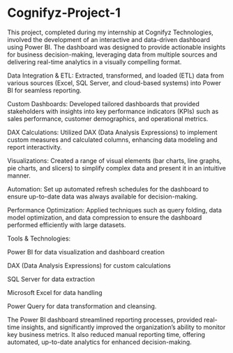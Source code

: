 # Cognifyz-Project-1
This project, completed during my internship at Cognifyz Technologies, involved the development of an interactive and data-driven dashboard using Power BI. The dashboard was designed to provide actionable insights for business decision-making, leveraging data from multiple sources and delivering real-time analytics in a visually compelling format.

Data Integration & ETL: 
     Extracted, transformed, and loaded (ETL) data from various sources (Excel, SQL Server, and cloud-based systems) into Power BI for seamless reporting.

Custom Dashboards: 
     Developed tailored dashboards that provided stakeholders with insights into key performance indicators (KPIs) such as sales performance, customer demographics, and operational metrics.

DAX Calculations: 
    Utilized DAX (Data Analysis Expressions) to implement custom measures and calculated columns, enhancing data modeling and report interactivity.

Visualizations: 
     Created a range of visual elements (bar charts, line graphs, pie charts, and slicers) to simplify complex data and present it in an intuitive manner.

Automation: 
   Set up automated refresh schedules for the dashboard to ensure up-to-date data was always available for decision-making.

Performance Optimization: 
    Applied techniques such as query folding, data model optimization, and data compression to ensure the dashboard performed efficiently with large datasets.

Tools & Technologies:

Power BI for data visualization and dashboard creation

DAX (Data Analysis Expressions) for custom calculations

SQL Server for data extraction

Microsoft Excel for data handling

Power Query for data transformation and cleansing.

The Power BI dashboard streamlined reporting processes, provided real-time insights, and significantly improved the organization’s ability to monitor key business metrics. It also reduced manual reporting time, offering automated, up-to-date analytics for enhanced decision-making.
